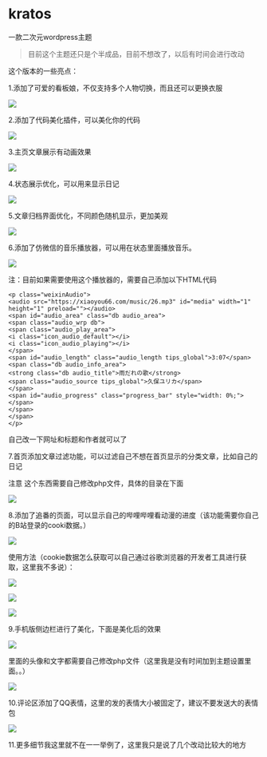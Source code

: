 # kratos
一款二次元wordpress主题

>目前这个主题还只是个半成品，目前不想改了，以后有时间会进行改动


这个版本的一些亮点：

1.添加了可爱的看板娘，不仅支持多个人物切换，而且还可以更换衣服

![](https://img.xiaoyou66.com/images/2019/06/25/EVg3.png)

2.添加了代码美化插件，可以美化你的代码


![](https://img.xiaoyou66.com/images/2019/06/25/Eu44.png)

3.主页文章展示有动画效果

![](https://img.xiaoyou66.com/images/2019/06/25/E4ET.gif)

4.状态展示优化，可以用来显示日记

![](https://img.xiaoyou66.com/images/2019/06/25/E8GE.png)

5.文章归档界面优化，不同颜色随机显示，更加美观

![](https://img.xiaoyou66.com/images/2019/06/25/EFPK.png)


6.添加了仿微信的音乐播放器，可以用在状态里面播放音乐。

![](https://img.xiaoyou66.com/images/2019/06/25/EWQR.png)

注：目前如果需要使用这个播放器的，需要自己添加以下HTML代码
```
<p class="weixinAudio">
<audio src="https://xiaoyou66.com/music/26.mp3" id="media" width="1" height="1" preload=""></audio>
<span id="audio_area" class="db audio_area">
<span class="audio_wrp db">
<span class="audio_play_area">
<i class="icon_audio_default"></i>
<i class="icon_audio_playing"></i>
</span>
<span id="audio_length" class="audio_length tips_global">3:07</span>
<span class="db audio_info_area">
<strong class="db audio_title">雨だれの歌</strong>
<span class="audio_source tips_global">久保ユリカ</span>
</span>
<span id="audio_progress" class="progress_bar" style="width: 0%;"></span>
</span>
</span>
</p>
```
自己改一下网址和标题和作者就可以了

7.首页添加文章过滤功能，可以过滤自己不想在首页显示的分类文章，比如自己的日记

注意
这个东西需要自己修改php文件，具体的目录在下面

![](https://img.xiaoyou66.com/images/2019/06/25/Ekyi.png)

8.添加了追番的页面，可以显示自己的哔哩哔哩看动漫的进度（该功能需要你自己的B站登录的cooki数据。）

![](https://img.xiaoyou66.com/images/2019/06/25/ElNo.gif)

使用方法（cookie数据怎么获取可以自己通过谷歌浏览器的开发者工具进行获取，这里我不多说）：

![](https://img.xiaoyou66.com/images/2019/06/25/EvbA.png)


![](https://img.xiaoyou66.com/images/2019/06/25/Ecl2.png)

![](https://img.xiaoyou66.com/images/2019/06/25/EAgX.png)

9.手机版侧边栏进行了美化，下面是美化后的效果

![](https://img.xiaoyou66.com/images/2019/06/25/EQ41.png)

里面的头像和文字都需要自己修改php文件（这里我是没有时间加到主题设置里面。。）

![](https://img.xiaoyou66.com/images/2019/06/25/EiG5.png)

10.评论区添加了QQ表情，这里的发的表情大小被固定了，建议不要发送大的表情包

![](https://img.xiaoyou66.com/images/2019/06/25/EmPD.png)


11.更多细节我这里就不在一一举例了，这里我只是说了几个改动比较大的地方
